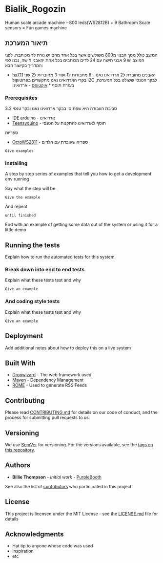 # Bialik_Rogozin
Human scale arcade machine - 800 leds(WS2812B) + 9 Bathroom Scale sensors = Fun games machine
## תיאור המערכת

המיצב כולל מסך הבנוי מ800 משולשים אשר בכל אחד מהם יש נורת לד מכותבת.
לפני המיצב יש 9 אבני חישה עם 24 לדים מכותבים בכל אחת
יהאבני חישה, נבנו לפי המדריך בקישור הבא:
* [hx711](https://www.instructables.com/id/Arduino-Bathroom-Scale-With-50-Kg-Load-Cells-and-H/) 
האבנים מחוברת ל2 ארדויאנו נאנו - 6 מחבורות ל1 ועוד 3 מחוברות ל2
שני בקרי הארדואינו נאנו מתקשרים בפרוטוקול 
I2C 
לבקר הטנסי ששולט בכל המערכת, בעזרת תוסף * [אוקטופס](https://www.arduino.cc/en/Main/Software) - ארדואינו
### Prerequisites
 סביבת העבודה היא שפת סי בבקר ארדואינו נאנו ובקר טנסי 3.2
 * [IDE arduino](https://www.arduino.cc/en/Main/Software) - ארדואינו
 * [Teensyduino](https://www.arduino.cc/en/Main/Software) - תוסף לארדואינו להתקנות על הטנסי


ספריות
 * [OctoWS2811]( https://github.com/PaulStoffregen/OctoWS2811) - ספריה שעובדת עם הלדים


```
Give examples
```

### Installing

A step by step series of examples that tell you how to get a development env running

Say what the step will be

```
Give the example
```

And repeat

```
until finished
```

End with an example of getting some data out of the system or using it for a little demo

## Running the tests

Explain how to run the automated tests for this system

### Break down into end to end tests

Explain what these tests test and why

```
Give an example
```

### And coding style tests

Explain what these tests test and why

```
Give an example
```

## Deployment

Add additional notes about how to deploy this on a live system

## Built With

* [Dropwizard](http://www.dropwizard.io/1.0.2/docs/) - The web framework used
* [Maven](https://maven.apache.org/) - Dependency Management
* [ROME](https://rometools.github.io/rome/) - Used to generate RSS Feeds

## Contributing

Please read [CONTRIBUTING.md](https://gist.github.com/PurpleBooth/b24679402957c63ec426) for details on our code of conduct, and the process for submitting pull requests to us.

## Versioning

We use [SemVer](http://semver.org/) for versioning. For the versions available, see the [tags on this repository](https://github.com/your/project/tags). 

## Authors

* **Billie Thompson** - *Initial work* - [PurpleBooth](https://github.com/PurpleBooth)

See also the list of [contributors](https://github.com/your/project/contributors) who participated in this project.

## License

This project is licensed under the MIT License - see the [LICENSE.md](LICENSE.md) file for details

## Acknowledgments

* Hat tip to anyone whose code was used
* Inspiration
* etc
